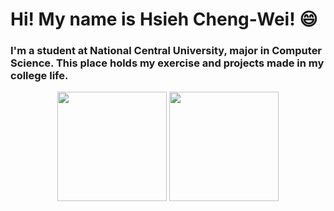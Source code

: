 # Hi! My name is Hsieh Cheng-Wei! :smile:
### I'm a student at National Central University, major in Computer Science. This place holds my exercise and projects made in my college life. 
<div align="center">
  <img src="https://github-readme-stats.vercel.app/api?username=BlackWaterGua&count_private=true&show_icons=true&theme=panda&bg_color=0d1117&include_all_commits=false&border_radius=15&hide_border=false" height=175>
 <img src="https://github-readme-stats.vercel.app/api/top-langs/?username=BlackWaterGua&layout=compact&theme=panda&show_icons=true&bg_color=0d1117&include_all_commits=true&border_radius=15&hide_border=false&langs_count=8&hide=HTML,CSS,Batchfile&count_private=frue" height=175>
</div>
